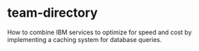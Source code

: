 # team-directory
How to combine IBM services to optimize for speed and cost by implementing a caching system for database queries.
